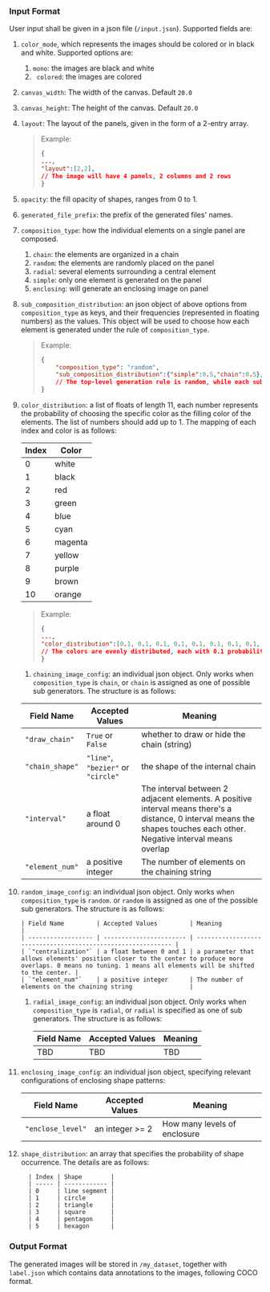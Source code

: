 ### Input Format

User input shall be given in a json file (`/input.json`). Supported fields are:

1. `color_mode`, which represents the images should be colored or in black and white.
     Supported options are:
     1. `mono`: the images are black and white
     2. ` colored`: the images are colored

2. `canvas_width`: The width of the canvas. Default `20.0`

3. `canvas_height`: The height of the canvas. Default `20.0`

4. `layout`: The layout of the panels, given in the form of a 2-entry array.

      > Example:
      >
      > ```json
      > {
      > ...,
      > "layout":[2,2],
      > // The image will have 4 panels, 2 columns and 2 rows
      > }
      > ```
      >

5. `opacity`: the fill opacity of shapes, ranges from 0 to 1.

6. `generated_file_prefix`: the prefix of the generated files' names.

7. `composition_type`: how the individual elements on a single panel are composed.

   1. `chain`: the elements are organized in  a  chain
   2. `random`: the elements are randomly placed on the panel
   3. `radial`: several elements surrounding a central element
   4. `simple`: only one element is generated on the panel
   5. `enclosing`: will generate an enclosing image on panel

8. `sub_composition_distribution`: an json object of above options from `composition_type` as keys, and their frequencies (represented in floating numbers) as the values. This object will be used to choose how each element is generated under the rule of `composition_type`.

      > Example:
      >
      > ```json
      > {
      >     "composition_type": "random",
      >     "sub_composition_distribution":{"simple":0.5,"chain":0.5},
      >     // The top-level generation rule is random, while each sub-element have 0.5/	probability to be simple shapes or 0.5 probability to be chaining images
      > }
      > ```
      >
      > 

9. `color_distribution`: a list of floats of length 11, each number represents the probability of choosing the specific color as the filling color of the elements. The list of numbers should add up to 1. The mapping of each index and color is as follows:

      | Index | Color   |
      | ----- | ------- |
      | 0     | white   |
      | 1     | black   |
      | 2     | red     |
      | 3     | green   |
      | 4     | blue    |
      | 5     | cyan    |
      | 6     | magenta |
      | 7     | yellow  |
      | 8     | purple  |
      | 9     | brown   |
      | 10    | orange  |

      > Example:
      >
      > ```json
      > {
      > ...,
      > "color_distribution":[0.1, 0.1, 0.1, 0.1, 0.1, 0.1, 0.1, 0.1, 0.1, 0.1] 
      > // The colors are evenly distributed, each with 0.1 probability
      > }
      > ```

      

      1. `chaining_image_config`: an individual json object. Only works when `composition_type` is `chain`, or `chain` is assigned as one of possible sub generators. The structure is as follows:

      | Field Name      | Accepted Values                    | Meaning                                                      |
      | --------------- | ---------------------------------- | ------------------------------------------------------------ |
      | `"draw_chain"`  | `True` or `False`                  | whether to draw or hide the chain (string)                   |
      | `"chain_shape"` | `"line"`, `"bezier"` or `"circle"` | the shape of the internal chain                              |
      | `"interval"`    | a float around 0                   | The interval between 2 adjacent elements. A positive interval means there's a distance, 0 interval means the shapes touches each other. Negative interval means overlap |
      | `"element_num"` | a positive integer                 | The number of elements on the chaining string                |

10. `random_image_config`: an individual json object. Only works when `composition_type` is `random`. or `random` is assigned as one of the possible sub generators. The structure is as follows:

        | Field Name         | Accepted Values         | Meaning                                                      |
        | ------------------ | ----------------------- | ------------------------------------------------------------ |
        | `"centralization"` | a float between 0 and 1 | a parameter that allows elements' position closer to the center to produce more overlaps. 0 means no tuning. 1 means all elements will be shifted to the center. |
        | `"element_num"`    | a positive integer      | The number of elements on the chaining string                |

      1. `radial_image_config`: an individual json object. Only works when `composition_type` is `radial`, or `radial` is specified as one of sub generators. The structure is as follows:


         | Field Name | Accepted Values | Meaning |
         | ---------- | --------------- | ------- |
         | TBD        | TBD             | TBD     |

11. `enclosing_image_config`: an individual json object, specifying relevant configurations of enclosing shape patterns:

       | Field Name        | Accepted Values | Meaning                      |
       | ----------------- | --------------- | ---------------------------- |
       | `"enclose_level"` | an integer >= 2 | How many levels of enclosure |

       

12. `shape_distribution`: an array that specifies the probability of shape occurrence. The details are as follows:

          | Index | Shape        |
          | ----- | ------------ |
          | 0     | line segment |
          | 1     | circle       |
          | 2     | triangle     |
          | 3     | square       |
          | 4     | pentagon     |
          | 5     | hexagon      |

          





### Output Format

The generated images will be stored in `/my_dataset`, together with `label.json` which contains data annotations to the images, following COCO format.



